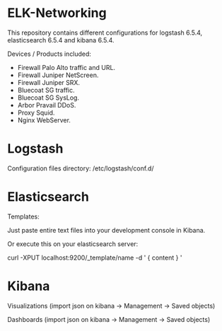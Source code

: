 # ELK-Networking
This repository contains different configurations for logstash 6.5.4, elasticsearch 6.5.4 and kibana 6.5.4.

Devices / Products included:

- Firewall Palo Alto traffic and URL.
- Firewall Juniper NetScreen.
- Firewall Juniper SRX.
- Bluecoat SG traffic.
- Bluecoat SG SysLog.
- Arbor Pravail DDoS.
- Proxy Squid.
- Nginx WebServer.

# Logstash
Configuration files directory: /etc/logstash/conf.d/

# Elasticsearch 
Templates: 

Just paste entire text files into your development console in Kibana.

Or execute this on your elasticsearch server:

curl -XPUT localhost:9200/_template/name -d '
{
content
}
'
# Kibana

Visualizations (import json on kibana -> Management -> Saved objects)

Dashboards (import json on kibana -> Management -> Saved objects)
  
